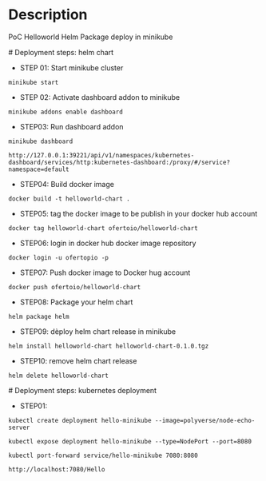 # Description
PoC Helloworld Helm Package deploy in minikube

# Deployment steps: helm chart
- STEP 01: Start minikube cluster
```shell
minikube start
```

- STEP 02: Activate dashboard addon to minikube
```shell
minikube addons enable dashboard
```

- STEP03: Run dashboard addon
```shell
minikube dashboard

http://127.0.0.1:39221/api/v1/namespaces/kubernetes-dashboard/services/http:kubernetes-dashboard:/proxy/#/service?namespace=default
```

- STEP04: Build docker image
```shell
docker build -t helloworld-chart .
```

- STEP05: tag the docker image to be publish in your docker hub account
```shell
docker tag helloworld-chart ofertoio/helloworld-chart
```

- STEP06: login in docker hub docker image repository
```shell
docker login -u ofertopio -p
```

- STEP07: Push docker image to Docker hug account
```shell
docker push ofertoio/helloworld-chart
```

- STEP08: Package your helm chart
```shell
helm package helm
```

- STEP09: dèploy helm chart release in minikube
```shell
helm install helloworld-chart helloworld-chart-0.1.0.tgz
```

- STEP10: remove helm chart release
```shell
helm delete helloworld-chart
```

# Deployment steps: kubernetes deployment
- STEP01:
```shell
kubectl create deployment hello-minikube --image=polyverse/node-echo-server
```

```shell
kubectl expose deployment hello-minikube --type=NodePort --port=8080
```

```shell
kubectl port-forward service/hello-minikube 7080:8080

http://localhost:7080/Hello
```
